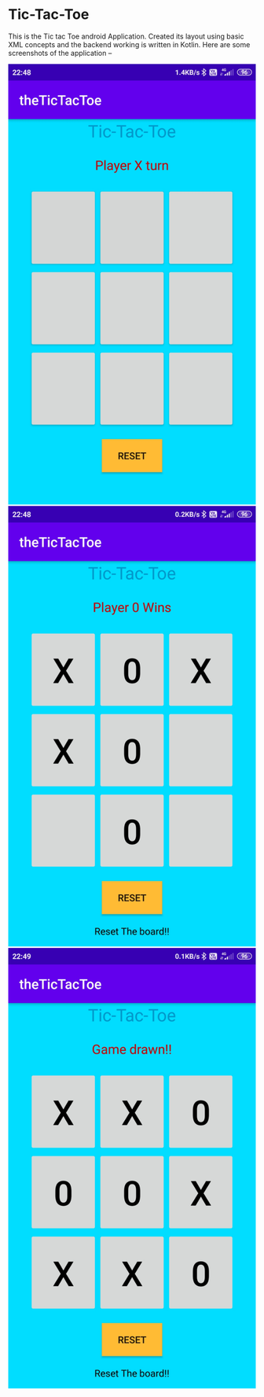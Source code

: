 # Tic-Tac-Toe
This is the Tic tac Toe android Application. Created its layout using basic XML concepts and the backend working is written in Kotlin.
Here are some screenshots of the application – 



<img src = "Images/screenshot1.png">



<img src = "Images/screenshot2.png">




<img src = "Images/screenshot3.png">
